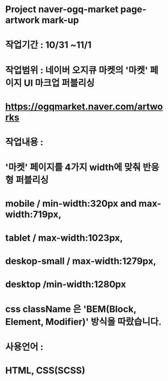 # Project naver-ogq-market page-artwork mark-up


# 작업기간 : 10/31 ~11/1


# 작업범위 : 네이버 오지큐 마켓의 '마켓' 페이지 UI 마크업 퍼블리싱
# https://ogqmarket.naver.com/artworks


# 작업내용 :
# '마켓' 페이지를 4가지 width에 맞춰 반응형 퍼블리싱

# mobile / min-width:320px and max-width:719px,
# tablet / max-width:1023px,
# deskop-small / max-width:1279px,
# desktop /min-width:1280px

# css className 은 'BEM(Block, Element, Modifier)' 방식을 따랐습니다.


# 사용언어 :
# HTML, CSS(SCSS)

